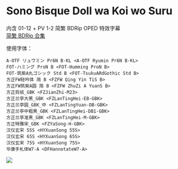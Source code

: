# Sono Bisque Doll wa Koi wo Suru

内含 01-12 + PV 1-2 简繁 BDRip OPED 特效字幕  
[简繁 BDRip 合集](https://github.com/Nekomoekissaten-SUB/Nekomoekissaten-MIR-Subs/releases/download/subtitle_pkg/Bisque-Doll_BD_zho.7z)

使用字体：
```
A-OTF リュウミン Pr6N B-KL <A-OTF Ryumin Pr6N B-KL>
FOT-ハミング ProN B <FOT-Humming ProN B>
FOT-筑紫A丸ゴシック Std B <FOT-TsukuARdGothic Std B>
方正FW轻吟体 简 B <FZFW Qing Yin TiS B>
方正FW筑紫A圆 简 B <FZFW ZhuZi A YuanS B>
方正剪纸_GBK <FZJianZhi-M23>
方正兰亭大黑_GBK <FZLanTingHei-EB-GBK>
方正兰亭圆_GBK_中 <FZLanTingYuan-DB-GBK>
方正兰亭中粗黑_GBK <FZLanTingHei-DB1-GBK>
方正兰亭准黑_GBK <FZLanTingHei-M-GBK>
方正特雅宋_GBK <FZYaSong-H-GBK>
汉仪玄宋 55S <HYXuanSong 55S>
汉仪玄宋 65S <HYXuanSong 65S>
汉仪玄宋 75S <HYXuanSong 75S>
华康手札体W7-A <DFHannotateW7-A>
```

![](https://nekomoe.pages.dev/images/2022-01/bisquedoll.jpg)